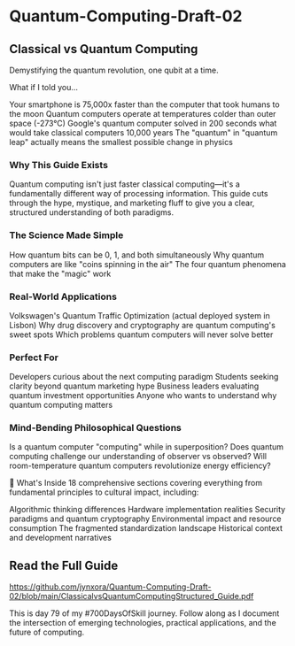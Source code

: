 # Quantum-Computing-Draft-02
## Classical vs Quantum Computing

Demystifying the quantum revolution, one qubit at a time.

What if I told you...

Your smartphone is 75,000x faster than the computer that took humans to the moon
Quantum computers operate at temperatures colder than outer space (-273°C)
Google's quantum computer solved in 200 seconds what would take classical computers 10,000 years
The "quantum" in "quantum leap" actually means the smallest possible change in physics

### Why This Guide Exists

Quantum computing isn't just faster classical computing—it's a fundamentally different way of processing information. 
This guide cuts through the hype, mystique, and marketing fluff to give you a clear, structured understanding of both paradigms.

### The Science Made Simple

How quantum bits can be 0, 1, and both simultaneously
Why quantum computers are like "coins spinning in the air"
The four quantum phenomena that make the "magic" work

### Real-World Applications

Volkswagen's Quantum Traffic Optimization (actual deployed system in Lisbon)
Why drug discovery and cryptography are quantum computing's sweet spots
Which problems quantum computers will never solve better

### Perfect For

Developers curious about the next computing paradigm
Students seeking clarity beyond quantum marketing hype
Business leaders evaluating quantum investment opportunities
Anyone who wants to understand why quantum computing matters

### Mind-Bending Philosophical Questions

Is a quantum computer "computing" while in superposition?
Does quantum computing challenge our understanding of observer vs observed?
Will room-temperature quantum computers revolutionize energy efficiency?

🔗 What's Inside
18 comprehensive sections covering everything from fundamental principles to cultural impact, including:

Algorithmic thinking differences
Hardware implementation realities
Security paradigms and quantum cryptography
Environmental impact and resource consumption
The fragmented standardization landscape
Historical context and development narratives

## Read the Full Guide
https://github.com/jynxora/Quantum-Computing-Draft-02/blob/main/ClassicalvsQuantumComputingStructured_Guide.pdf

This is day 79 of my #700DaysOfSkill journey. 
Follow along as I document the intersection of emerging technologies, practical applications, and the future of computing.
